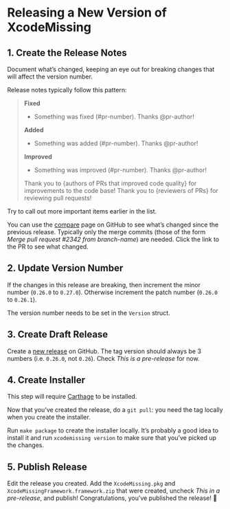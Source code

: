# Releasing a New Version of XcodeMissing
## 1. Create the Release Notes
Document what’s changed, keeping an eye out for breaking changes that will affect the version number.

Release notes typically follow this pattern:

> **Fixed**
> * Something was fixed (#pr-number). Thanks @pr-author!
> 
> **Added**
> * Something was added (#pr-number). Thanks @pr-author!
> 
> **Improved**
> * Something was improved (#pr-number). Thanks @pr-author!
> 
> Thank you to {authors of PRs that improved code quality} for improvements to the code base! Thank you to {reviewers of PRs} for reviewing pull requests!

Try to call out more important items earlier in the list.

You can use the [compare](https://github.com/jeffctown/xcodemissing/compare) page on GitHub to see what’s changed since the previous release. Typically only the merge commits (those of the form _Merge pull request #2342 from branch-name_) are needed. Click the link to the PR to see what changed.

## 2. Update Version Number
If the changes in this release are breaking, then increment the minor number (`0.26.0` to `0.27.0`). Otherwise increment the patch number (`0.26.0` to `0.26.1`).

The version number needs to be set in the `Version` struct.

## 3. Create Draft Release
Create a [new release](https://github.com/jeffctown/xcodemissing/releases/new) on GitHub. The tag version should always be 3 numbers (i.e. `0.26.0`, not `0.26`). Check _This is a pre-release_ for now.

## 4. Create Installer

This step will require [Carthage](https://github.com/Carthage/Carthage) to be installed.

Now that you’ve created the release, do a `git pull`: you need the tag locally when you create the installer.

Run `make package` to create the installer locally. It’s probably a good idea to install it and run `xcodemissing version` to make sure that you’ve picked up the changes.

## 5. Publish Release
Edit the release you created. Add the `XcodeMissing.pkg` and `XcodeMissingFramework.framework.zip` that were created, uncheck _This in a pre-release_, and publish! Congratulations, you’ve published the release! 👏
